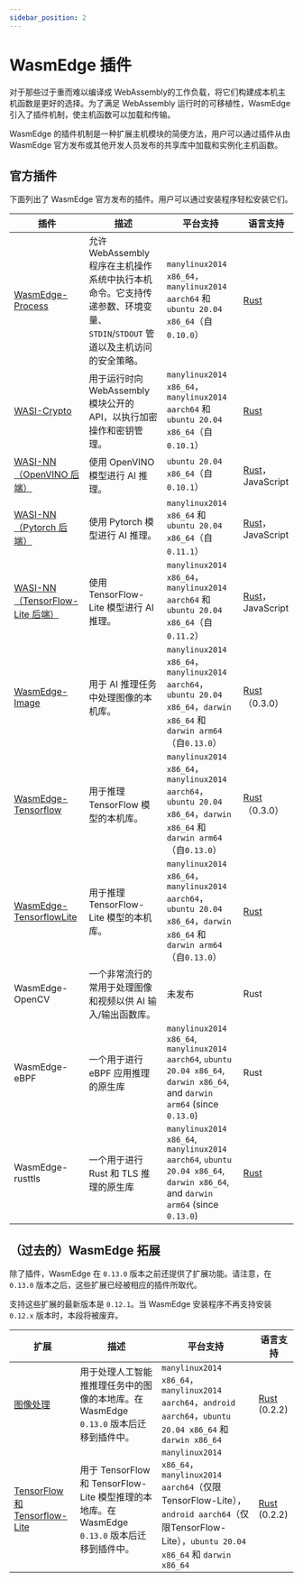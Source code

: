 ```yaml
---
sidebar_position: 2
---
```


# WasmEdge 插件

对于那些过于重而难以编译成 WebAssembly的工作负载，将它们构建成本机主机函数是更好的选择。为了满足 WebAssembly 运行时的可移植性，WasmEdge 引入了插件机制，使主机函数可以加载和传输。

WasmEdge 的插件机制是一种扩展主机模块的简便方法，用户可以通过插件从由 WasmEdge 官方发布或其他开发人员发布的共享库中加载和实例化主机函数。

## 官方插件

下面列出了 WasmEdge 官方发布的插件。用户可以通过安装程序轻松安装它们。

| 插件 | 描述 | 平台支持 | 语言支持 |
| --- | --- | --- | --- |
| [WasmEdge-Process](../../../contribute/source/plugin/process.md) | 允许 WebAssembly 程序在主机操作系统中执行本机命令。它支持传递参数、环境变量、`STDIN`/`STDOUT` 管道以及主机访问的安全策略。 | `manylinux2014 x86_64`，`manylinux2014 aarch64` 和 `ubuntu 20.04 x86_64`（自`0.10.0`） | [Rust](https://crates.io/crates/wasmedge_process_interface) |
| [WASI-Crypto](https://github.com/WebAssembly/wasi-crypto) | 用于运行时向 WebAssembly 模块公开的 API，以执行加密操作和密钥管理。 | `manylinux2014 x86_64`，`manylinux2014 aarch64` 和 `ubuntu 20.04 x86_64`（自`0.10.1`） | [Rust](https://crates.io/crates/wasi-crypto) |
| [WASI-NN](https://github.com/WebAssembly/wasi-nn)[（OpenVINO 后端）](../../../develop/rust/wasinn/openvino.md) | 使用 OpenVINO 模型进行 AI 推理。 | `ubuntu 20.04 x86_64`（自`0.10.1`） | [Rust](https://crates.io/crates/wasi-nn)，JavaScript |
| [WASI-NN](https://github.com/WebAssembly/wasi-nn)[（Pytorch 后端）](../../../develop/rust/wasinn/pytorch.md)   | 使用 Pytorch 模型进行 AI 推理。 | `manylinux2014 x86_64` 和 `ubuntu 20.04 x86_64`（自`0.11.1`） | [Rust](https://crates.io/crates/wasi-nn)，JavaScript |
| [WASI-NN](https://github.com/WebAssembly/wasi-nn)[（TensorFlow-Lite 后端）](../../../develop/rust/wasinn/tensorflow_lite.md)  | 使用 TensorFlow-Lite 模型进行 AI 推理。 | `manylinux2014 x86_64`，`manylinux2014 aarch64` 和 `ubuntu 20.04 x86_64`（自`0.11.2`） | [Rust](https://crates.io/crates/wasi-nn)，JavaScript |
| [WasmEdge-Image](../../../contribute/source/plugin/image.md) | 用于 AI 推理任务中处理图像的本机库。 | `manylinux2014 x86_64`，`manylinux2014 aarch64`，`ubuntu 20.04 x86_64`，`darwin x86_64` 和 `darwin arm64`（自`0.13.0`） | [Rust](https://crates.io/crates/wasmedge_tensorflow_interface)（0.3.0） |
| [WasmEdge-Tensorflow](../../../contribute/source/plugin/tensorflow.md) | 用于推理 TensorFlow 模型的本机库。 | `manylinux2014 x86_64`，`manylinux2014 aarch64`，`ubuntu 20.04 x86_64`，`darwin x86_64` 和 `darwin arm64`（自`0.13.0`） | [Rust](https://crates.io/crates/wasmedge_tensorflow_interface)（0.3.0） |
| [WasmEdge-TensorflowLite](../../../contribute/source/plugin/tensorflowlite.md)  | 用于推理 TensorFlow-Lite 模型的本机库。 | `manylinux2014 x86_64`，`manylinux2014 aarch64`，`ubuntu 20.04 x86_64`，`darwin x86_64` 和 `darwin arm64`（自`0.13.0`） | [Rust](https://crates.io/crates/wasmedge_tensorflow_interface) |
| WasmEdge-OpenCV  | 一个非常流行的常用于处理图像和视频以供 AI 输入/输出函数库。      | 未发布                                       | Rust |
| WasmEdge-eBPF    | 一个用于进行 eBPF 应用推理的原生库                           | `manylinux2014 x86_64`, `manylinux2014 aarch64`, `ubuntu 20.04 x86_64`, `darwin x86_64`, and `darwin arm64` (since `0.13.0`) | Rust                                                                   |
| WasmEdge-rusttls | 一个用于进行 Rust 和 TLS 推理的原生库                        | `manylinux2014 x86_64`, `manylinux2014 aarch64`, `ubuntu 20.04 x86_64`, `darwin x86_64`, and `darwin arm64` (since `0.13.0`) | [Rust](https://crates.io/crates/wasmedge_rustls_api)                   |

## （过去的）WasmEdge 拓展

除了插件，WasmEdge 在 `0.13.0` 版本之前还提供了扩展功能。请注意，在 `0.13.0` 版本之后，这些扩展已经被相应的插件所取代。

支持这些扩展的最新版本是 `0.12.1`。当 WasmEdge 安装程序不再支持安装 `0.12.x` 版本时，本段将被废弃。

| 扩展 | 描述 | 平台支持 | 语言支持 |
| --- | --- | --- | --- |
| [图像处理](https://github.com/second-state/WasmEdge-image) | 用于处理人工智能推推理任务中的图像的本地库。在 WasmEdge `0.13.0` 版本后迁移到插件中。 | `manylinux2014 x86_64`，`manylinux2014 aarch64`，`android aarch64`，`ubuntu 20.04 x86_64` 和 `darwin x86_64` | [Rust](https://crates.io/crates/wasmedge_tensorflow_interface) (0.2.2) |
| [TensorFlow 和 Tensorflow-Lite](https://github.com/second-state/WasmEdge-tensorflow) | 用于 TensorFlow 和 TensorFlow-Lite 模型推理的本地库。在 WasmEdge `0.13.0` 版本后迁移到插件中。 | `manylinux2014 x86_64`，`manylinux2014 aarch64`（仅限TensorFlow-Lite），`android aarch64`（仅限TensorFlow-Lite），`ubuntu 20.04 x86_64` 和 `darwin x86_64` | [Rust](https://crates.io/crates/wasmedge_tensorflow_interface) (0.2.2) |
